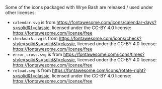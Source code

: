 Some of the icons packaged with Wrye Bash are released / used under other licenses:

- `calendar.svg` is from https://fontawesome.com/icons/calendar-days?s=solid&f=classic,
  licensed under the CC-BY 4.0 license: https://fontawesome.com/license/free
- `checkmark.svg` is from https://fontawesome.com/icons/check?style=solid&s=solid&f=classic,
  licensed under the CC-BY 4.0 license: https://fontawesome.com/license/free
- `error_cross.svg` is from https://fontawesome.com/icons/times?style=solid&s=solid&f=classic,
  licensed under the CC-BY 4.0 license: https://fontawesome.com/license/free
- `reload.svg` is from https://fontawesome.com/icons/rotate-right?s=solid&f=classic,
  licensed under the CC-BY 4.0 license: https://fontawesome.com/license/free
